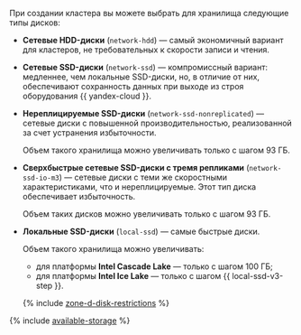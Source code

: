При создании кластера вы можете выбрать для хранилища следующие типы дисков:

* **Сетевые HDD-диски** (`network-hdd`) — самый экономичный вариант для кластеров, не требовательных к скорости записи и чтения.
* **Сетевые SSD-диски** (`network-ssd`) — компромиссный вариант: медленнее, чем локальные SSD-диски, но, в отличие от них, обеспечивают сохранность данных при выходе из строя оборудования {{ yandex-cloud }}.
* **Нереплицируемые SSD-диски** (`network-ssd-nonreplicated`) — сетевые диски с повышенной производительностью, реализованной за счет устранения избыточности.

    Объем такого хранилища можно увеличивать только с шагом 93 ГБ.


* **Сверхбыстрые сетевые SSD-диски с тремя репликами** (`network-ssd-io-m3`) — сетевые диски с теми же скоростными характеристиками, что и нереплицируемые. Этот тип диска обеспечивает избыточность.

  Объем таких дисков можно увеличивать только с шагом 93 ГБ.


* **Локальные SSD-диски** (`local-ssd`) — самые быстрые диски.

    Объем такого хранилища можно увеличивать:
    * для платформы **Intel Cascade Lake** — только с шагом 100 ГБ;
    * для платформы **Intel Ice Lake** — только с шагом {{ local-ssd-v3-step }}.

    {% include [zone-d-disk-restrictions](../ru-central1-d-local-ssd.md) %}

{% include [available-storage](../available-storage.md) %}

